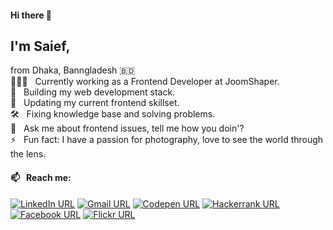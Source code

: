 #### Hi there 👋
## I'm Saief,
from Dhaka, Banngladesh 🇧🇩 <br>
👨🏻‍💻 &nbsp; Currently working as a Frontend Developer at JoomShaper. <br>
🌱 &nbsp; Building my web development stack. <br>
🎉 &nbsp; Updating my current frontend skillset. <br>
🛠 &nbsp; Fixing knowledge base and solving problems. <br>
💬 &nbsp; Ask me about frontend issues, tell me how you doin'? <br>
⚡ &nbsp; Fun fact: I have a passion for photography, love to see the world through the lens.
#### 📫 &nbsp; Reach me:
[![LinkedIn URL](https://img.shields.io/badge/social--badge?style=social&label=LinkedIn&logo=linkedin)](https://www.linkedin.com/in/saiefalemon)
[![Gmail URL](https://img.shields.io/badge/social--badge?style=social&label=email&logo=gmail)](mailto:saiefalemon@gmail.com)
[![Codepen URL](https://img.shields.io/badge/social--badge?style=social&label=Codepen&logo=codepen)](https://www.codepen.io/iamsaief)
[![Hackerrank URL](https://img.shields.io/badge/social--badge?style=social&label=HackerRank&logo=hackerrank)](https://www.hackerrank.com/saiefalemon)
[![Facebook URL](https://img.shields.io/badge/social--badge?style=social&label=Facebook&logo=facebook)](https://www.twitter.com/saiefalemon)
[![Flickr URL](https://img.shields.io/badge/social--badge?style=social&label=@saiefalemon&logo=flickr)](https://www.flickr.com/saiefalemon)

<!--
**iamsaief/iamsaief** is a ✨ _special_ ✨ repository because its `README.md` (this file) appears on your GitHub profile.

Here are some ideas to get you started:

- 🔭 I’m currently working on ...
- 🌱 I’m currently learning ...
- 👯 I’m looking to collaborate on ...
- 🤔 I’m looking for help with ...
- 💬 Ask me about ...
- 📫 How to reach me: ...
- 😄 Pronouns: ...
- ⚡ Fun fact: ...
-->
